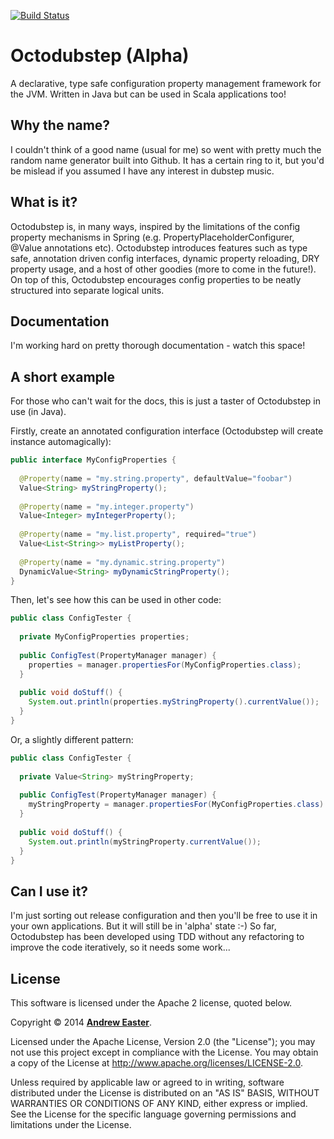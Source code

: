 [![Build Status](https://travis-ci.org/DrewEaster/octodubstep.svg?branch=master)](https://travis-ci.org/DrewEaster/octodubstep)

Octodubstep (Alpha)
===================

A declarative, type safe configuration property management framework for the JVM. Written in Java but can be used in Scala applications too!

Why the name?
-------------

I couldn't think of a good name (usual for me) so went with pretty much the random name generator built into Github. It has a certain ring to it, but you'd be mislead if you assumed I have any interest in dubstep music.

What is it?
-----------

Octodubstep is, in many ways, inspired by the limitations of the config property mechanisms in Spring (e.g. PropertyPlaceholderConfigurer, @Value annotations etc). Octodubstep introduces features such as type safe, annotation driven config interfaces, dynamic property reloading, DRY property usage, and a host of other goodies (more to come in the future!). On top of this, Octodubstep encourages config properties to be neatly structured into separate logical units.

Documentation
-------------

I'm working hard on pretty thorough documentation - watch this space!


A short example
---------------

For those who can't wait for the docs, this is just a taster of Octodubstep in use (in Java).

Firstly, create an annotated configuration interface (Octodubstep will create instance automagically):
```java
public interface MyConfigProperties {
  
  @Property(name = "my.string.property", defaultValue="foobar")
  Value<String> myStringProperty();
  
  @Property(name = "my.integer.property")
  Value<Integer> myIntegerProperty();  
  
  @Property(name = "my.list.property", required="true")
  Value<List<String>> myListProperty();
  
  @Property(name = "my.dynamic.string.property")
  DynamicValue<String> myDynamicStringProperty();
}
```
Then, let's see how this can be used in other code:
```java
public class ConfigTester {
  
  private MyConfigProperties properties;
  
  public ConfigTest(PropertyManager manager) {
    properties = manager.propertiesFor(MyConfigProperties.class);
  }
  
  public void doStuff() {
    System.out.println(properties.myStringProperty().currentValue());
  }
}
```
Or, a slightly different pattern:
```java
public class ConfigTester {
  
  private Value<String> myStringProperty;
  
  public ConfigTest(PropertyManager manager) {
    myStringProperty = manager.propertiesFor(MyConfigProperties.class).myStringProperty();
  }
  
  public void doStuff() {
    System.out.println(myStringProperty.currentValue());
  }
}
```
Can I use it?
-------------

I'm just sorting out release configuration and then you'll be free to use it in your own applications. But it will still be in 'alpha' state :-) So far, Octodubstep has been developed using TDD without any refactoring to improve the code iteratively, so it needs some work...

License
-------

This software is licensed under the Apache 2 license, quoted below.

Copyright &copy; 2014 **[Andrew Easter](http://www.dreweaster.com/)**.

Licensed under the Apache License, Version 2.0 (the "License"); you may not use this project except in compliance with the License. You may obtain a copy of the License at http://www.apache.org/licenses/LICENSE-2.0.

Unless required by applicable law or agreed to in writing, software distributed under the License is distributed on an "AS IS" BASIS, WITHOUT WARRANTIES OR CONDITIONS OF ANY KIND, either express or implied. See the License for the specific language governing permissions and limitations under the License.

